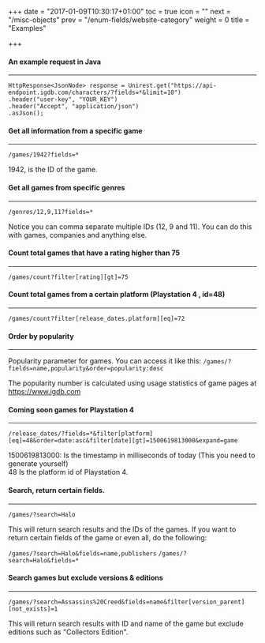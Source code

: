 +++
date = "2017-01-09T10:30:17+01:00"
toc = true
icon = "<b class='fa fa-smile-o'></b>"
next = "/misc-objects"
prev = "/enum-fields/website-category"
weight = 0
title = "Examples"

+++

#### An example request in Java
----------
```
HttpResponse<JsonNode> response = Unirest.get("https://api-endpoint.igdb.com/characters/?fields=*&limit=10")
.header("user-key", "YOUR_KEY")
.header("Accept", "application/json")
.asJson();
```

#### Get all information from a specific game
----------

`/games/1942?fields=*`

1942, is the ID of the game.

#### Get all games from specific genres
----------

`/genres/12,9,11?fields=*`

Notice you can comma separate multiple IDs (12, 9 and 11). You can do this with games, companies and anything else.

#### Count total games that have a rating higher than 75
----------
`/games/count?filter[rating][gt]=75`

#### Count total games from a certain platform (Playstation 4 , id=48)
----------
`/games/count?filter[release_dates.platform][eq]=72`

#### Order by popularity
----------
Popularity parameter for games. You can access it like this:
`/games/?fields=name,popularity&order=popularity:desc`

The popularity number is calculated using usage statistics of game pages at https://www.igdb.com

#### Coming soon games for Playstation 4
----------

   `/release_dates/?fields=*&filter[platform][eq]=48&order=date:asc&filter[date][gt]=1500619813000&expand=game`

1500619813000: Is the timestamp in milliseconds of today (This you need to generate yourself)  
48 Is the platform id of Playstation 4.

#### Search, return certain fields.
----------

   `/games/?search=Halo`

This will return search results and the IDs of the games.
If you want to return certain fields of the game or even all, do the following:

   `/games/?search=Halo&fields=name,publishers`
   `/games/?search=Halo&fields=*`

#### Search games but exclude versions & editions
----------

`/games/?search=Assassins%20Creed&fields=name&filter[version_parent][not_exists]=1`

This will return search results with ID and name of the game but exclude editions such as "Collectors Edition".

